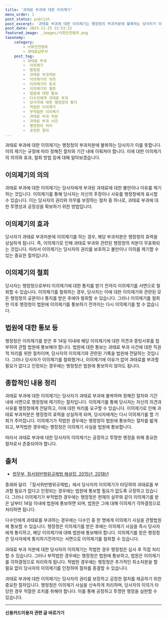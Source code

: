 ```yaml
---
title: '과태료 부과에 대한 이의제기'
menu_order: 1
post_status: publish
post_excerpt: '과태료 부과에 대한 이의제기는 행정청의 부과처분에 불복하는 당사자가 이를 뜻합니다. 이의 제기는 규정에 따라 정해진 절차와 기간 내에 이뤄져야 합니다. 이에 대한 이의제기의 의의와 효과, 철회 방법 등에 대해 알아보겠습니다.'
post_date: 2023-11-25 22:53:22
featured_image: _images/사회안전범죄.png
taxonomy:
    category:
        - 사회안전범죄
        - 과태료납부자
    post_tag:
        - 과태료 부과
        -  이의제기
        -  행정청
        -  과태료 부과처분
        -  이의제기의 의의
        -  이의제기의 효과
        -  이의제기의 철회
        -  법원에 대한 통보
        -  다수인에게 과태료 부과
        -  당사자에 대한 행정청의 통지
        -  적법한 이의제기
        -  부적법한 이의제기
        -  과태료 부과 처분
        -  과태료 부과 사건
        -  행정청의 처리
        -  공정한 절차
---
```



과태료 부과에 대한 이의제기는 행정청의 부과처분에 불복하는 당사자가 이를 뜻합니다. 이의 제기는 규정에 따라 정해진 절차와 기간 내에 이뤄져야 합니다. 이에 대한 이의제기의 의의와 효과, 철회 방법 등에 대해 알아보겠습니다.

## 이의제기의 의의

과태료 부과에 대한 이의제기는 당사자에게 부과된 과태료에 대한 불만이나 이유를 제기하는 것입니다. 이의제기를 통해 당사자는 자신의 주장이나 사유를 행정청에게 표시할 수 있습니다. 이는 당사자의 권리와 의무를 보장하는 절차 중 하나로, 과태료 부과에 대한 투명성과 공정성을 확보하기 위한 방법입니다.

## 이의제기의 효과

당사자가 과태료 부과처분에 이의제기를 하는 경우, 해당 부과처분은 행정청의 효력을 상실하게 됩니다. 즉, 이의제기로 인해 과태료 부과와 관련된 행정청의 처분이 무효화되는 것입니다. 따라서 이의제기는 당사자의 권리를 보호하고 불만이나 이의를 제기할 수 있는 중요한 절차입니다.

## 이의제기의 철회

당사자는 행정청으로부터 이의제기에 대한 통지를 받기 전까지 이의제기를 서면으로 철회할 수 있습니다. 이의제기를 철회하는 경우, 당사자는 이에 대한 이의제기와 관련된 모든 행정청의 공문이나 통지를 받은 후에야 철회할 수 있습니다. 그러나 이의제기를 철회한 이후 행정청이 법원에 이의제기를 통보하기 전까지는 다시 이의제기를 할 수 없습니다.

## 법원에 대한 통보 등

행정청은 이의제기를 받은 후 14일 이내에 해당 이의제기에 대한 의견과 증빙서류를 첨부하여 관할 법원에 통보해야 합니다. 법원에 대한 통보는 과태료 부과 사건에 대한 직권적 처리를 위한 절차이며, 당사자의 이의제기와 관련된 기록을 법원에 전달하는 것입니다. 그러나 당사자가 이의제기를 철회했거나, 이의제기에 이유가 없어 과태료를 부과할 필요가 없다고 인정되는 경우에는 행정청은 법원에 통보하지 않아도 됩니다.

## 종합적인 내용 정리

과태료 부과에 대한 이의제기는 당사자가 과태료 부과에 불복하며 정해진 절차와 기간 내에 서면으로 행정청에 제기하는 절차입니다. 이의제기를 통해 당사자는 자신의 의견과 사유를 행정청에게 전달하고, 이에 대한 처리를 요구할 수 있습니다. 이의제기로 인해 과태료 부과처분은 행정청의 효력을 상실하게 되며, 당사자에게는 다시 이의제기를 할 기회가 주어집니다. 이의제기가 적법한 경우에는 행정청이 법원에 통보하는 절차를 밟게 되고, 부적법한 경우에는 행정청은 이의제기 사실을 법원에 통보합니다.

따라서 과태료 부과에 대한 당사자의 이의제기는 공정하고 투명한 행정을 위해 중요한 절차로서 존중되어야 합니다.

## 출처

- [법무부, 질서위반행위규제법 해설집, 2015년, 2018년](http://www.law.go.kr/법령/질서위반행위규제법/해석집)

종래와 달리 「질서위반행위규제법」에서 당사자의 이의제기가 타당하여 과태료를 부과할 필요가 없다고 인정되는 경우에는 법원에 통보할 필요가 없도록 규정하고 있습니다. 그러나 이의제기가 부적법한 경우에는 행정청은 현재의 실무와 같이 이의제기를 받은 날부터 14일 이내에 법원에 통보하면 되며, 법원은 그에 대해 이의제기 각하결정으로 처리하면 됩니다.

다수인에게 과태료를 부과하는 경우에는 다수인 중 한 명에게 이의제기 사실을 관할법원에 통보할 수 있습니다. 행정청은 이의제기를 받은 후에는 이의제기 사실을 즉시 당사자에게 통지하고, 해당 이의제기에 대해 법원에 통보해야 합니다. 이의제기를 받은 행정청은 당사자에게 통지하기전까지는 서면으로 이의제기를 철회할 수 있습니다.

과태료 부과 처분에 대한 당사자의 이의제기는 적법한 경우 행정청은 심사 후 직접 처리할 수 있습니다. 그러나 부적법한 경우에는 행정청은 법원에 통보하고, 법원은 이의제기를 각하결정으로 처리하게 됩니다. 적법한 경우에는 행정청은 추가적인 취소처분을 할 필요 없이 당사자의 이의제기를 인정하여 절차를 종결할 수 있습니다.

과태료 부과에 대한 이의제기는 당사자의 권리를 보장하고 공정한 절차를 제공하기 위한 중요한 절차입니다. 행정청은 이의제기 사실을 신속하게 처리하며, 당사자의 이의가 타당한 경우 적절한 조치를 취해야 합니다. 이를 통해 공정하고 투명한 행정을 실현할 수 있습니다.
<!-- wp:separator -->
<hr class="wp-block-separator has-alpha-channel-opacity"/>
<!-- /wp:separator -->

<!-- wp:group {"backgroundColor":"base","layout":{"type":"constrained"}} -->
<div class="wp-block-group has-base-background-color has-background"><!-- wp:paragraph {"align":"center","fontSize":"medium"} -->
<p class="has-text-align-center has-large-font-size"><strong>신용카드이용자 관련 글 바로가기</strong></p>
<!-- /wp:paragraph -->


<!-- wp:latest-posts
{"categories":[{"id":15350,"count":19,"description":"","link":"https://uknowlaw.com/category/%ec%8b%a0%ec%9a%a9%ec%b9%b4%eb%93%9c%ec%9d%b4%ec%9a%a9%ec%9e%90/","name":"신용카드이용자","slug":"신용카드이용자","taxonomy":"category","parent":0,"meta":[],"_links":{"self":[{"href":"https://uknowlaw.com/wp-json/wp/v2/categories/15350"}],"collection":[{"href":"https://uknowlaw.com/wp-json/wp/v2/categories"}],"about":[{"href":"https://uknowlaw.com/wp-json/wp/v2/taxonomies/category"}],"wp:post_type":[{"href":"https://uknowlaw.com/wp-json/wp/v2/posts?categories=15350"}],"curies":[{"name":"wp","href":"https://api.w.org/{rel}","templated":true}]}}],"postsToShow":100,"excerptLength":28,"postLayout":"grid","columns":2,"featuredImageAlign":"left","featuredImageSizeSlug":"large","fontSize":"small"} /--></div>
<!-- /wp:group -->